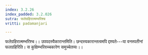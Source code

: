 ```yaml
---
index: 3.2.26
index_padded: 3.2.026
sutra: फलेग्रहिरात्मम्भरिश्च
vritti: padamanjari

---
```

फलेग्रहिरात्मम्भरिश्च।। उपपदस्यैकारान्तमिति। छन्दस्यकारान्तत्वमपि द्दश्यते---या वनस्पतीनां फलग्रहिरिति। स कुक्षिम्भरिवच्चकारेण समुच्चेतव्यः।।